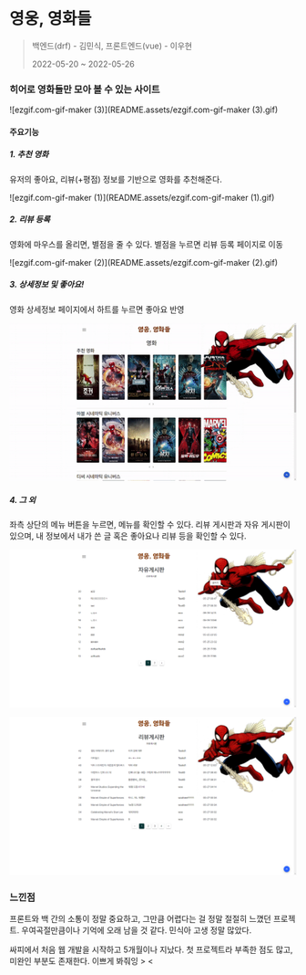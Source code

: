 # 영웅, 영화들

> 백엔드(drf) - 김민식, 프론트엔드(vue) - 이우현
>
> 2022-05-20 ~ 2022-05-26

### 히어로 영화들만 모아 볼 수 있는 사이트

![ezgif.com-gif-maker (3)](README.assets/ezgif.com-gif-maker (3).gif)

#### 주요기능

##### 1. 추천 영화

유저의 좋아요, 리뷰(+평점) 정보를 기반으로 영화를 추천해준다.

![ezgif.com-gif-maker (1)](README.assets/ezgif.com-gif-maker (1).gif)

##### 2. 리뷰 등록

영화에 마우스를 올리면, 별점을 줄 수 있다. 별점을 누르면 리뷰 등록 페이지로 이동

![ezgif.com-gif-maker (2)](README.assets/ezgif.com-gif-maker (2).gif)

##### 3. 상세정보 및 좋아요!

영화 상세정보 페이지에서 하트를 누르면 좋아요 반영

![ezgif.com-gif-maker](README.assets/ezgif.com-gif-maker.gif)



##### 4. 그 외

좌측 상단의 메뉴 버튼을 누르면, 메뉴를 확인할 수 있다. 리뷰 게시판과 자유 게시판이 있으며, 내 정보에서 내가 쓴 글 혹은 좋아요나 리뷰 등을 확인할 수 있다.

![image-20220619175200150](README.assets/image-20220619175200150.png)

![image-20220619175215123](README.assets/image-20220619175215123.png)



### 느낀점

프론트와 백 간의 소통이 정말 중요하고, 그만큼 어렵다는 걸 정말 절절히 느꼈던 프로젝트. 우여곡절만큼이나 기억에 오래 남을 것 같다. 민식아 고생 정말 많았다.

싸피에서 처음 웹 개발을 시작하고 5개월이나 지났다. 첫 프로젝트라 부족한 점도 많고, 미완인 부분도 존재한다. 이쁘게 봐줘잉 > <
